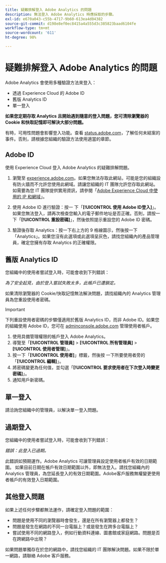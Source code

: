 ```yaml
---
title: 疑難排解登入 Adobe Analytics 的問題
description: 無法登入 Adobe Analytics 時應採取的步驟。
exl-id: e670a043-c55b-4717-9b60-613ea4d04382
source-git-commit: d198e8ef0ec8415a4a555d3c385823baad6104fe
workflow-type: tm+mt
source-wordcount: '611'
ht-degree: 98%

---
```


# 疑難排解登入 Adobe Analytics 的問題

Adobe Analytics 會使用多種驗證方法來登入：

* 透過 Experience Cloud 的 Adobe ID
* 舊版 Analytics ID
* 單一登入

**如果您定期存取 Analytics 且開始遇到隨意的登入問題，您可清除瀏覽器的 Cookie 和快取記憶即可解決大部分問題。**

有時，可用性問題會影響登入功能。查看 [status.adobe.com](https://status.adobe.com)，了解任何未結案的事件。否則，請根據您組織的驗證方法使用適當的章節。

## Adobe ID

使用 Experience Cloud 登入 Adobe Analytics 的疑難排解問題。

1. 瀏覽至 [experience.adobe.com](https://experience.adobe.com)。如果您無法存取此網站，可能是您的組織設有防火牆而不允許您使用此網域。請讓您組織的 IT 團隊允許您存取此網站。 如需要為您 IT 團隊提供實用資訊，請參閱「[Adobe Experience Cloud 中使用的 IP 和網域](https://helpx.adobe.com/tw/analytics/kb/adobe-ip-addresses.html)」。

2. 使用 Adobe ID 進行驗證：按一 下「**[!UICONTROL 使用 Adobe ID登入]**」。 如果您無法登入，請再次檢查您輸入的電子郵件地址是否正確。否則，請按一下「**[!UICONTROL 重設密碼]**」，然後依照提示重設您的 Adobe ID 密碼。

3. 驗證後存取 Analytics：按一下右上方的 9 格線圖示，然後按一下「Analytics」。如果您沒有此選項或此選項呈灰色，請找您組織內的產品管理員，確定您擁有存取 Analytics 的正確權限。

## 舊版 Analytics ID

您組織中的使用者嘗試登入時，可能會收到下列錯誤：

*為了安全起見，由於登入嘗試失敗太多，此帳戶已遭鎖定。*

如果清除瀏覽器的 Cookie/快取記憶無法解決問題，請找組織內的 Analytics 管理員為您重設使用者密碼。

>[!IMPORTANT]
>
>下列重設使用者密碼的步驟僅適用於舊版 Analytics ID，而非 Adobe ID。如果您的組織使用 Adobe ID，您可在 [adminconsole.adobe.com](https://adminconsole.adobe.com) 管理使用者帳戶。

1. 使用具備管理權限的帳戶登入 Adobe Analytics。
2. 導覽至「**[!UICONTROL 管理員]** > **[!UICONTROL 所有管理員]** > **[!UICONTROL 使用者管理]**」。
3. 按一下「**[!UICONTROL 使用者]**」標籤，然後按 一下所要使用者旁的「**[!UICONTROL 編輯]**」。
4. 將密碼變更為任何值，並勾選「**[!UICONTROL 要求使用者在下次登入時變更密碼]**」。
5. 通知用戶新密碼。

## 單一登入

請洽詢您組織中的管理員，以解決單一登入問題。

## 過期登入

您組織中的使用者嘗試登入時，可能會收到下列錯誤：

*錯誤：此登入已過期。*

此錯誤如預期運作。Adobe Analytics 可讓管理員設定使用者帳戶有效的日期範圍。 如果目前日期在帳戶有效日期範圍以外，即無法登入。請找您組織內的 Analytics 管理員，為您延長登入的有效日期範圍。Adobe客戶服務無權變更使用者帳戶的有效登入日期範圍。

## 其他登入問題

如果上述任何步驟都無法運作，請確定登入問題的範圍：

* 問題是使用不同的瀏覽器時會發生，還是在所有瀏覽器上都發生？
* 問題是發生在網路的不同一台電腦上？或是發生在跨多台電腦上？
* 嘗試使用不同的網路登入，例如行動資料連線、圖書館或家庭網路。問題是否在跨網路中出現？

如果問題單獨存在於您的網路中，請找您組織的 IT 團隊解決問題。如果不限於單一網路，請聯絡 Adobe 客戶服務。
